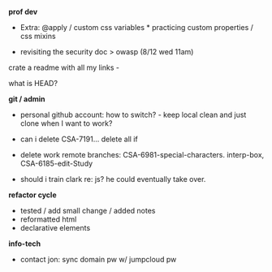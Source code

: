 

__prof dev__

- Extra: @apply / custom css variables * practicing custom properties / css mixins

- revisiting the security doc > owasp (8/12 wed 11am)

crate a readme with all my links - 

what is HEAD?


__git / admin__

- personal github account: how to switch? - keep local clean and just clone when I want to work?  
- can i delete CSA-7191... delete all if 
- delete work remote branches: CSA-6981-special-characters. interp-box, CSA-6185-edit-Study

- should i train clark re: js? he could eventually take over.


__refactor cycle__

- tested / add small change / added notes 
- reformatted html 
- declarative elements 
  
 

__info-tech__

- contact jon: sync domain pw w/ jumpcloud pw




